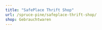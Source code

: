```yaml
---
title: "SafePlace Thrift Shop"
url: /spruce-pine/safeplace-thrift-shop/
shop: Gebrauchtwaren
---
```

